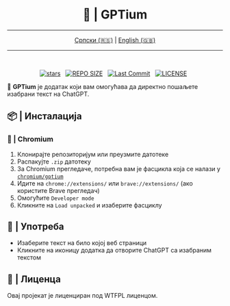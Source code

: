 <div align="center">

# 🤖 | GPTium

</div>

<div align="center">

---

[Српски (🇷🇸)](README.md) | [English (🇬🇧)](README-en.md)

---

</div>

</div>

<br>

<div align="center">
<p>
<a href="https://github.com/crnobog69/gptium/stargazers"><img src="https://img.shields.io/github/stars/crnobog69/gptium?style=for-the-badge&logo=starship&color=C9CBFF&logoColor=C9CBFF&labelColor=302D41" alt="stars"><a>&nbsp;&nbsp;
<a href="https://github.com/crnobog69/gptium/"><img src="https://img.shields.io/github/repo-size/crnobog69/gptium?style=for-the-badge&logo=linux&logoColor=f9e2af&label=Size&labelColor=302D41&color=f9e2af" alt="REPO SIZE"></a>&nbsp;&nbsp;
<a href="https://github.com/crnobog69/gptium/commits/main/"><img src="https://img.shields.io/github/last-commit/crnobog69/gptium?style=for-the-badge&logo=github&logoColor=eba0ac&label=Last%20Commit&labelColor=302D41&color=eba0ac" alt="Last Commit"></a>&nbsp;&nbsp;
<a href="https://github.com/crnobog69/gptium/LICENSE"><img src="https://img.shields.io/github/license/crnobog69/gptium?style=for-the-badge&logo=&color=CBA6F7&logoColor=CBA6F7&labelColor=302D41" alt="LICENSE"></a>&nbsp;&nbsp;
</p>
</div>

🔗 **GPTium** је додатак који вам омогућава да директно пошаљете изабрани текст на ChatGPT.

## 📦 | Инсталација

### 🧪 | Chromium

1. Клонирајте репозиторијум или преузмите датотеке
2. Распакујте `.zip` датотеку
3. За Chromium прегледаче, потребна вам је фасцикла која се налази у [`chromium/gptium`](chromium/gptium)
4. Идите на `chrome://extensions/` или `brave://extensions/` (ако користите Brave прегледач)
5. Омогућите `Developer mode`
6. Кликните на `Load unpacked` и изаберите фасциклу

## 🚀 | Употреба

- Изаберите текст на било којој веб страници
- Кликните на иконицу додатка да отворите ChatGPT са изабраним текстом

## 📜 | Лиценца

Овај пројекат је лиценциран под WTFPL лиценцом.
